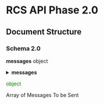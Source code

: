 # RCS API Phase 2.0 
## Document Structure

### Schema 2.0
**messages** object
<details>
  <summary> <b>messages</b> <p style="color:green" > object </p> Array of Messages To be Sent</summary>
  
  **from** string From Agent Name
  
</details>
